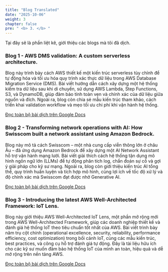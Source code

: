 ```yaml
---
title: "Blog Translated"
date: "2025-10-06"
weight: 3
chapter: false
pre: " <b> 3. </b> "
---
```


Tại đây sẽ là phần liệt kê, giới thiệu các blogs mà tôi đã dịch.

###  Blog 1 - AWS DMS validation: A custom serverless architecture.

Blog này trình bày cách AWS thiết kế một kiến trúc serverless tùy chỉnh để tự động hóa và tối ưu hóa quy trình xác thực 
dữ liệu trong AWS Database Migration Service (DMS). Bài viết hướng dẫn cách xây dựng một hệ thống kiểm tra dữ liệu sau 
khi di chuyển, sử dụng AWS Lambda, Step Functions, S3, và DynamoDB, giúp đảm bảo tính toàn vẹn và chính xác của dữ liệu 
giữa nguồn và đích. Ngoài ra, blog còn chia sẻ mẫu kiến trúc tham khảo, cách triển khai validation workflow và mẹo tối 
ưu chi phí khi vận hành hệ thống. <br>

[Đọc toàn bộ bài dịch trên Google Docs](https://docs.google.com/document/d/1eUa4NqYlUu_hihcxzo9MVyCQIVNPU3QjUxRnbndxFnI/edit?usp=sharing)

###  Blog 2 - Transforming network operations with AI: How Swisscom built a network assistant using Amazon Bedrock.

Blog này mô tả cách Swisscom – một nhà cung cấp viễn thông lớn ở châu Âu – đã ứng dụng Amazon Bedrock để xây dựng 
một AI Network Assistant hỗ trợ vận hành mạng lưới. Bài viết giải thích cách hệ thống tận dụng mô hình ngôn ngữ lớn 
(LLMs) để tự động phân tích log, chẩn đoán sự cố và gợi ý giải pháp cho kỹ sư mạng. Ngoài ra, blog còn giới thiệu 
kiến trúc AI tổng thể, quy trình huấn luyện và tích hợp mô hình, cùng lợi ích về tốc độ xử lý và độ chính xác 
mà Swisscom đạt được nhờ Generative AI. <br>

[Đọc toàn bộ bài dịch trên Google Docs](https://docs.google.com/document/d/1ikCKahUFh3PWgHrJwTk6YbUqpJYT9hvcxwubiXc5Nzc/edit?usp=sharing)

###  Blog 3 - Introducing the latest AWS Well-Architected Framework: IoT Lens.

Blog này giới thiệu AWS Well-Architected IoT Lens, một phần mở rộng mới trong AWS Well-Architected Framework, giúp các 
doanh nghiệp thiết kế và đánh giá hệ thống IoT theo tiêu chuẩn tốt nhất của AWS. Bài viết trình bày năm trụ cột chính 
(operational excellence, security, reliability, performance efficiency, cost optimization) trong bối cảnh IoT, cùng các 
mẫu kiến trúc, best practices, và công cụ hỗ trợ đánh giá tự động. Đây là tài liệu hữu ích cho các kỹ sư muốn đảm bảo hệ 
thống IoT của mình an toàn, hiệu quả và dễ mở rộng trên nền tảng AWS. <br>

[Đọc toàn bộ bài dịch trên Google Docs](https://docs.google.com/document/d/1oew0fBQ5a7qarj5Kf9fFY3FUf2jyJp5oAD7w2C59N8E/edit?usp=sharing)
